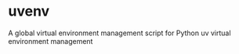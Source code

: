 # uvenv
A global virtual environment management script for Python uv virtual environment management
